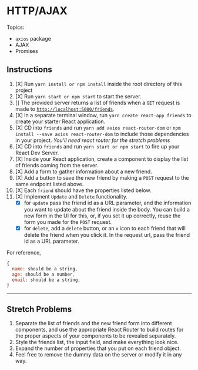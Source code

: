 # HTTP/AJAX

Topics:

* `axios` package
* AJAX
* Promises

## Instructions

1.  [X] Run `yarn install or npm install` inside the root directory of this project
1.  [X] Run `yarn start or npm start` to start the server.
1.  [] The provided server returns a list of friends when a `GET` request is made to [`http://localhost:5000/friends`](http://localhost:5000/friends).
1.  [X] In a separate terminal window, run `yarn create react-app friends` to create your starter React application.
1.  [X] CD into `friends` and run `yarn add axios react-router-dom` or `npm install --save axios react-router-dom` to include those dependencies in your project. _You'll need react router for the stretch problems_
1.  [X] CD into `friends` and run `yarn start or npm start` to fire up your React Dev Server.
1.  [X] Inside your React application, create a component to display the list of friends coming from the server.
1.  [X] Add a form to gather information about a new friend.
1.  [X] Add a button to save the new friend by making a `POST` request to the same endpoint listed above.
1.  [X] Each `friend` should have the properties listed below.
1.  [X] Implement `Update` and `Delete` functionality.
    * [X] for `update` pass the friend id as a URL parameter, and the information you want to update about the friend inside the body. You can build a new form in the UI for this, or, if you set it up correctly, reuse the form you made for the `POST` request.
    * [X] for `delete`, add a `delete` button, or an `x` icon to each friend that will delete the friend when you click it. In the request url, pass the friend id as a URL parameter.

For reference, 
```js
{
  name: should be a string,
  age: should be a number,
  email: should be a string,
}
```

---

## Stretch Problems

1.  Separate the list of friends and the new friend form into different components, and use the appropriate React Router to build routes for the proper aspects of your components to be revealed separately.
1.  Style the friends list, the input field, and make everything look nice.
1.  Expand the number of properties that you put on each friend object.
1.  Feel free to remove the dummy data on the server or modify it in any way.
